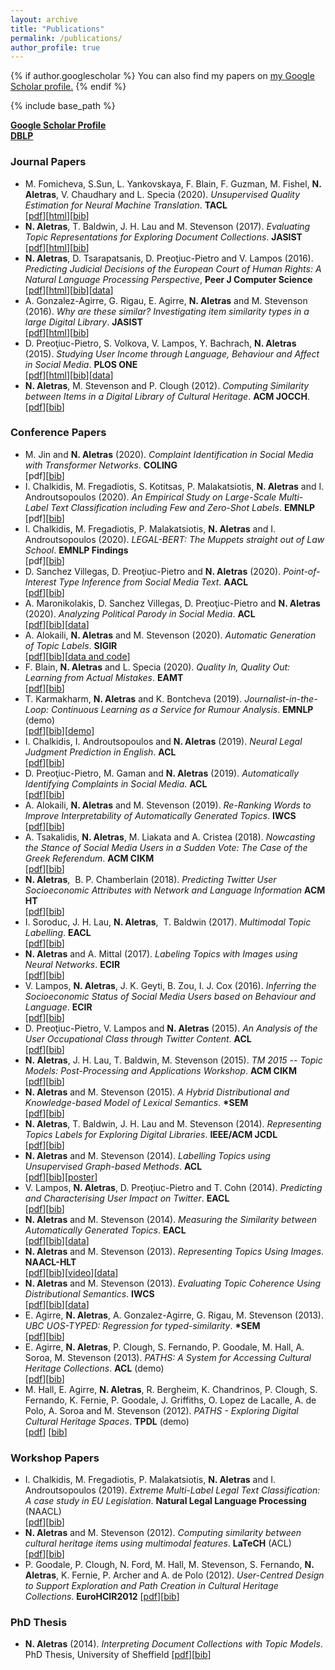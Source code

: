```yaml
---
layout: archive
title: "Publications"
permalink: /publications/
author_profile: true
---
```


{% if author.googlescholar %}
  You can also find my papers on <u><a href="{{author.googlescholar}}">my Google Scholar profile</a>.</u>
{% endif %}

{% include base_path %}


<p><a href="http://scholar.google.co.uk/citations?user=uxRWFhoAAAAJ"><b>Google Scholar Profile</b></a><br />
<a href="http://www.informatik.uni-trier.de/%7Eley/pers/hd/a/Aletras:Nikolaos.html"><b>DBLP</b></a></p>

<p></p>

### Journal Papers

* M. Fomicheva, S.Sun, L. Yankovskaya, F. Blain, F. Guzman, M. Fishel, **N. Aletras**, V. Chaudhary and L. Specia (2020). *Unsupervised Quality Estimation for Neural Machine Translation*. **TACL**\
\[[pdf](https://www.mitpressjournals.org/doi/pdf/10.1162/tacl_a_00330)\]\[[html](https://www.mitpressjournals.org/doi/full/10.1162/tacl_a_00330)\]\[[bib]()\]
* **N. Aletras**, T. Baldwin, J. H. Lau and M. Stevenson (2017). *Evaluating Topic Representations for Exploring Document Collections*. **JASIST**\
\[[pdf](http://onlinelibrary.wiley.com/doi/10.1002/asi.23574/epdf)\]\[[html](http://onlinelibrary.wiley.com/doi/10.1002/asi.23574/full)\]\[[bib](http://naletras.github.io/files/jasist15a.bib)\]
* <b>N. Aletras</b>, D. Tsarapatsanis, D. Preoţiuc-Pietro and V. Lampos (2016). *Predicting Judicial Decisions of the European Court of Human Rights: A Natural Language Processing Perspective*, **Peer J Computer Science**\
[<a href="https://peerj.com/articles/cs-93.pdf">pdf</a>][<a href="https://peerj.com/articles/cs-93/">html</a>][<a href="https://peerj.com/articles/cs-93.bib">bib</a>][<a href="https://figshare.com/s/6f7d9e7c375ff0822564">data</a>]
* A. Gonzalez-Agirre, G. Rigau, E. Agirre, <b>N. Aletras</b> and M. Stevenson (2016). *Why are these similar? Investigating item similarity types in a large Digital Library*. **JASIST**\
[<a href="http://onlinelibrary.wiley.com/doi/10.1002/asi.23482/epdf">pdf</a>][<a href="http://onlinelibrary.wiley.com/doi/10.1002/asi.23482/full">html</a>][<a href="http://naletras.github.io/files/jasist15b.bib">bib</a>]
* D. Preoţiuc-Pietro, S. Volkova, V. Lampos, Y. Bachrach, <b>N. Aletras</b> (2015). *Studying User Income through Language, Behaviour and Affect in Social Media*. **PLOS ONE**\
[<a href="http://www.plosone.org/article/fetchObject.action?uri=info:doi/10.1371/journal.pone.0138717&amp;representation=PDF">pdf</a>][<a href="http://journals.plos.org/plosone/article?id=10.1371/journal.pone.0138717">html</a>][<a href="http://www.plosone.org/article/getBibTexCitation.action?articleURI=info%3Adoi%2F10.1371%2Fjournal.pone.0138717">bib</a>][<a href="http://figshare.com/articles/Twitter_User_Income_Dataset/1515997">data</a>]
* <b>N. Aletras</b>, M. Stevenson and P. Clough (2012). *Computing Similarity between Items in a Digital Library of Cultural Heritage*. **ACM JOCCH**.\
[<a href="http://dl.acm.org/authorize?6886895">pdf</a>][<a href="http://dl.acm.org/downformats.cfm?id=2399184&amp;parent_id=2399180&amp;expformat=bibtex&amp;CFID=270429833&amp;CFTOKEN=32772545">bib</a>]




### Conference Papers

* M. Jin and **N. Aletras** (2020). *Complaint Identification in Social Media with Transformer Networks*. **COLING**\
	[pdf][<a href="">bib</a>]
* I. Chalkidis, M. Fregadiotis, S. Kotitsas, P. Malakatsiotis, <strong>N. Aletras</strong> and I. Androutsopoulos (2020). *An Empirical Study on Large-Scale Multi-Label Text Classification including Few and Zero-Shot Labels*. **EMNLP**\
	[pdf][<a href="">bib</a>]
* I. Chalkidis, M. Fregadiotis, P. Malakatsiotis, <strong>N. Aletras</strong> and I. Androutsopoulos (2020). *LEGAL-BERT: The Muppets straight out of Law School*. **EMNLP Findings**\
	[pdf][<a href="">bib</a>]
* D. Sanchez Villegas, D. Preoţiuc-Pietro and <strong>N. Aletras</strong> (2020). *Point-of-Interest Type Inference from Social Media Text*. **AACL**\
	[[pdf](https://arxiv.org/pdf/2009.14734.pdf)][<a href="">bib</a>]
* A. Maronikolakis, D. Sanchez Villegas, D. Preoţiuc-Pietro and <strong>N. Aletras</strong> (2020). *Analyzing Political Parody in Social Media*. **ACL**\
	[<a href="https://www.aclweb.org/anthology/2020.acl-main.403.pdf">pdf</a>][<a href="https://www.aclweb.org/anthology/2020.acl-main.403.bib">bib</a>][<a href="https://archive.org/details/parody_data_acl20">data</a>]
* A. Alokaili, <strong>N. Aletras</strong> and M. Stevenson (2020). *Automatic Generation of Topic Labels*. **SIGIR**\
	[<a href="https://arxiv.org/ftp/arxiv/papers/2006/2006.00127.pdf">pdf</a>][<a href="http://naletras.github.io/files/sigir20.bib">bib</a>][<a href=" https://github.com/areejokaili/topic_labelling">data and code</a>]
* F. Blain, <strong>N. Aletras</strong> and L. Specia (2020). *Quality In, Quality Out: Learning from Actual Mistakes*. **EAMT**\
	[<a href="https://www.aclweb.org/anthology/2020.eamt-1.16.pdf">pdf</a>][<a href="https://www.aclweb.org/anthology/2020.eamt-1.16.bib">bib</a>]
* T. Karmakharm, <strong>N. Aletras</strong> and K. Bontcheva (2019). *Journalist-in-the-Loop: Continuous Learning as a Service for Rumour Analysis*. **EMNLP** (demo)\
	[<a href="https://www.aclweb.org/anthology/D19-3020.pdf">pdf</a>][<a href="https://www.aclweb.org/anthology/D19-3020.bib">bib</a>][<a href="https://tweetveracity.gate.ac.uk/">demo</a>]
* I. Chalkidis, I. Androutsopoulos and <strong>N. Aletras</strong> (2019). *Neural Legal Judgment Prediction in English*. **ACL**\
	[<a href="https://www.aclweb.org/anthology/P19-1424">pdf</a>][<a href="https://www.aclweb.org/anthology/papers/P/P19/P19-1424.bib">bib</a>]
* D. Preoţiuc-Pietro, M. Gaman and <strong>N. Aletras</strong> (2019). *Automatically  Identifying Complaints in Social Media*. **ACL**\
	[<a href="https://www.aclweb.org/anthology/P19-1495">pdf</a>][<a href="https://www.aclweb.org/anthology/papers/P/P19/P19-1495.bib">bib</a>]
* A. Alokaili, <strong>N. Aletras</strong> and M. Stevenson (2019). *Re-Ranking Words to Improve Interpretability of Automatically Generated Topics*. **IWCS**\
	[<a href="https://arxiv.org/pdf/1903.12542.pdf">pdf</a>][<a href="https://www.aclweb.org/anthology/W19-0404.bib">bib</a>]
* A. Tsakalidis, <strong>N. Aletras</strong>, M. Liakata and A. Cristea (2018). *Nowcasting the Stance of Social Media Users in a Sudden Vote: The Case of the Greek Referendum*. **ACM CIKM**\
	[<a href="https://arxiv.org/pdf/1808.08538.pdf">pdf</a>][<a href="https://dl.acm.org/downformats.cfm?id=3271783&amp;parent_id=3269206&amp;expformat=bibtex">bib</a>]
* <strong>N. Aletras</strong>,&nbsp; B. P. Chamberlain (2018). *Predicting Twitter User Socioeconomic Attributes with Network and Language Information* **ACM HT**\
	[<a href="https://arxiv.org/pdf/1804.04095.pdf">pdf</a>][<a href="https://dl.acm.org/downformats.cfm?id=3209577&amp;parent_id=3209542&amp;expformat=bibtex">bib</a>]
* I. Soroduc, J.&nbsp;H.&nbsp;Lau,&nbsp;<strong>N. Aletras</strong>,&nbsp; T.&nbsp;Baldwin&nbsp;(2017). *Multimodal Topic Labelling*. **EACL**\
	[<a href="http://aclweb.org/anthology/E/E17/E17-2111.pdf">pdf</a>][<a href="http://aclweb.org/anthology/E/E17/E17-2111.bib">bib</a>]
* <strong>N. Aletras</strong> and A. Mittal (2017). *Labeling Topics with Images using Neural Networks*. **ECIR**\
	[<a href="https://arxiv.org/pdf/1608.00470v2.pdf">pdf</a>][<a href="http://dblp.uni-trier.de/rec/bibtex/journals/corr/AletrasM16">bib</a>]
* V. Lampos, <b>N. Aletras</b>, J. K. Geyti, B. Zou, I. J. Cox (2016). *Inferring the Socioeconomic Status of Social Media Users based on Behaviour and Language*. **ECIR**\
	[<a href="http://naletras.github.io/files/ecir16.pdf">pdf</a>][<a href="http://naletras.github.io/files/ecir16.bib">bib</a>]
* D. Preoţiuc-Pietro, V. Lampos and <b>N. Aletras</b> (2015). *An Analysis of the User Occupational Class through Twitter Content*. **ACL**\
	[<a href="https://www.aclweb.org/anthology/P15-1169.pdf">pdf</a>][<a href="http://aclweb.org/anthology/P/P15/P15-1169.bib">bib</a>]
* <strong>N.&nbsp;Aletras</strong>, J.&nbsp;H.&nbsp;Lau, T.&nbsp;Baldwin, M.&nbsp;Stevenson (2015). *TM 2015 -- Topic Models: Post-Processing and Applications Workshop*. **ACM CIKM**\
	[<a href="http://naletras.github.io/files/tm_cikm15.pdf">pdf</a>][<a href="http://naletras.github.io/files/tm_cikm15.bib">bib</a>]
* <b>N. Aletras</b> and M. Stevenson (2015). *A Hybrid Distributional and Knowledge-based Model of Lexical Semantics*. **\*SEM**\
	[<a href="http://aclweb.org/anthology/S/S15/S15-1003.pdf">pdf</a>][<a href="http://aclweb.org/anthology/S/S15/S15-1003.bib">bib</a>]
* <b>N. Aletras</b>, T. Baldwin, J. H. Lau and M. Stevenson (2014). *Representing Topics Labels for Exploring Digital Libraries*. **IEEE/ACM JCDL**\
	[<a href="http://naletras.github.io/files/dl20140_submission_100.pdf">pdf</a>][<a href="http://naletras.github.io/files/jcdl14.bib">bib</a>]
* <b>N. Aletras</b> and M. Stevenson (2014). *Labelling Topics using Unsupervised Graph-based Methods*. **ACL**\
	[<a href="https://www.aclweb.org/anthology/P14-2103.pdf">pdf</a>][<a href="http://www.aclweb.org/anthology/P/P14/P14-2103.bib">bib</a>][<a href="resources/acl2014_poster.pdf">poster</a>]
* V. Lampos, <b>N. Aletras</b>, D. Preoţiuc-Pietro and T. Cohn (2014). *Predicting and Characterising User Impact on Twitter*. **EACL**\
	[<a href="https://www.aclweb.org/anthology/E14-1043.pdf">pdf</a>][<a href="http://www.aclweb.org/anthology/E/E14/E14-1043.bib">bib</a>]
* <b>N. Aletras</b> and M. Stevenson (2014). *Measuring the Similarity between Automatically Generated Topics*. **EACL**\
	[<a href="https://www.aclweb.org/anthology/E14-4005.pdf">pdf</a>][<a href="http://www.aclweb.org/anthology/E/E14/E14-4005.bib">bib</a>][<a href="http://naletras.github.io/files/topicSim.zip">data</a>]
* <b>N. Aletras</b> and M. Stevenson (2013). *Representing Topics Using Images*. **NAACL-HLT**\
	[<a href="http://www.aclweb.org/anthology/N/N13/N13-1016.pdf">pdf</a>][<a href="http://www.aclweb.org/anthology/N/N13/N13-1016.bib">bib</a>][<a href="http://techtalks.tv/talks/representing-topics-using-images/58444/">video</a>][<a href="">data</a>]
* <b>N. Aletras</b> and M. Stevenson (2013). *Evaluating Topic Coherence Using Distributional Semantics*. **IWCS**\
	[<a href="http://www.aclweb.org/anthology/W/W13/W13-0102.pdf">pdf</a>][<a href="http://www.aclweb.org/anthology/W/W13/W13-0102.bib">bib</a>][<a href="http://naletras.github.io/files/TopicCoherence300.tar.gz">data</a>]
* E. Agirre, <b>N. Aletras</b>, A. Gonzalez-Agirre, G. Rigau, M. Stevenson (2013). *UBC UOS-TYPED: Regression for typed-similarity*. **\*SEM**\
	[<a href="http://www.aclweb.org/anthology/S/S13/S13-1018.pdf">pdf</a>][<a href="http://www.aclweb.org/anthology/S/S13/S13-1018.bib">bib</a>]
* E. Agirre, <b>N. Aletras</b>, P. Clough, S. Fernando, P. Goodale, M. Hall, A. Soroa, M. Stevenson (2013). *PATHS: A System for Accessing Cultural Heritage Collections*. **ACL** (demo)\
	[<a href="http://www.aclweb.org/anthology/P/P13/P13-4026.pdf">pdf</a>][<a href="http://www.aclweb.org/anthology/P/P13/P13-4026.bib">bib</a>]
* M. Hall, E. Agirre, <b>N. Aletras</b>, R. Bergheim, K. Chandrinos, P. Clough, S. Fernando, K. Fernie, P. Goodale, J. Griffiths, O. Lopez de Lacalle, A. de Polo, A. Soroa and M. Stevenson (2012). *PATHS - Exploring Digital Cultural Heritage Spaces*. **TPDL** (demo)\
	[<a href="http://link.springer.com/content/pdf/10.1007%2F978-3-642-33290-6_59.pdf">pdf</a>]
	[<a href="https://scholar.googleusercontent.com/scholar.bib?q=info:NodJY3SdwZgJ:scholar.google.com/&output=citation&scisdr=CgXRlNLAEMHpzZ-yOSo:AAGBfm0AAAAAX2S3ISrLlac_Q9ih6bVXY9bnN5NGJLY5&scisig=AAGBfm0AAAAAX2S3Icvzy3dnR_V_YMo3pUQvgMMqB_uB&scisf=4&ct=citation&cd=-1&hl=en">bib</a>]


### Workshop Papers

* I. Chalkidis, M. Fregadiotis, P. Malakatsiotis, <strong>N. Aletras</strong> and I. Androutsopoulos (2019). *Extreme Multi-Label Legal Text Classification: A case study in EU Legislation*. **Natural Legal Language Processing** (NAACL)\
	[<a href="https://www.aclweb.org/anthology/W19-2209">pdf</a>][<a href="https://aclweb.org/anthology/papers/W/W19/W19-2209.bib">bib</a>]
* <b>N. Aletras</b> and M. Stevenson (2012). *Computing similarity between cultural heritage items using multimodal features*. **LaTeCH** (ACL)\
	[<a href="http://aclweb.org/anthology/W/W12/W12-1012.pdf">pdf</a>][<a href="http://aclweb.org/anthology-new/W/W12/W12-1012.bib">bib</a>]
* P. Goodale, P. Clough, N. Ford, M. Hall, M. Stevenson, S. Fernando, <b>N. Aletras</b>, K. Fernie, P. Archer and A. de Polo (2012). *User-Centred Design to Support Exploration and Path Creation in Cultural Heritage Collections*. **EuroHCIR2012**
	[<a href="http://naletras.github.io/files/goodaleetal2012.pdf">pdf</a>][<a href="http://naletras.github.io/files/echir12.bib">bib</a>]


### PhD Thesis

* <b>N. Aletras</b> (2014). *Interpreting Document Collections with Topic Models*. PhD Thesis, University of Sheffield
	[<a href="http://etheses.whiterose.ac.uk/7484/1/Thesis.pdf">pdf</a>][<a href="https://scholar.googleusercontent.com/scholar.bib?q=info:KmfXGR9VSbEJ:scholar.google.com/&output=citation&scisdr=CgXRlNLAEMHpzZ-9K_E:AAGBfm0AAAAAX2S4M_G5kSmdfYeiKqqboVOdINot6zRz&scisig=AAGBfm0AAAAAX2S4M1MffGL8P6m4ojtnz5_3FH7i73zK&scisf=4&ct=citation&cd=-1&hl=en">bib</a>]


